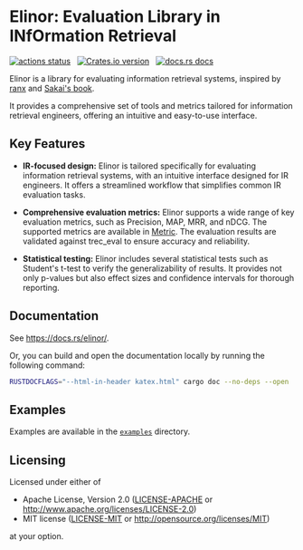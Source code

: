 # Elinor: Evaluation Library in INfOrmation Retrieval

<p align="left">
    <a href="https://github.com/kampersanda/elinor/actions/workflows/ci.yml?query=branch%3Amain"><img src="https://img.shields.io/github/actions/workflow/status/kampersanda/elinor/ci.yml?branch=main&style=flat-square" alt="actions status" /></a>
    &nbsp;
    <a href="https://crates.io/crates/elinor"><img src="https://img.shields.io/crates/v/elinor.svg?style=flat-square" alt="Crates.io version" /></a>
    &nbsp;
    <a href="https://docs.rs/elinor"><img src="https://img.shields.io/badge/docs-latest-blue.svg?style=flat-square" alt="docs.rs docs" /></a>
</p>

Elinor is a library for evaluating information retrieval systems,
inspired by [ranx](https://github.com/AmenRa/ranx) and [Sakai's book](https://www.coronasha.co.jp/np/isbn/9784339024968/).

It provides a comprehensive set of tools and metrics tailored for information retrieval engineers,
offering an intuitive and easy-to-use interface.

## Key Features

- **IR-focused design:**
  Elinor is tailored specifically for evaluating information retrieval systems, with an intuitive interface designed for IR engineers.
  It offers a streamlined workflow that simplifies common IR evaluation tasks.

- **Comprehensive evaluation metrics:**
  Elinor supports a wide range of key evaluation metrics, such as Precision, MAP, MRR, and nDCG.
  The supported metrics are available in [Metric](https://docs.rs/elinor/latest/elinor/metrics/enum.Metric.html).
  The evaluation results are validated against trec_eval to ensure accuracy and reliability.

- **Statistical testing:**
  Elinor includes several statistical tests such as Student's t-test to verify the generalizability of results.
  It provides not only p-values but also effect sizes and confidence intervals for thorough reporting.

## Documentation

See https://docs.rs/elinor/.

Or, you can build and open the documentation locally
by running the following command:

```sh
RUSTDOCFLAGS="--html-in-header katex.html" cargo doc --no-deps --open
```

## Examples

Examples are available in the [`examples`](https://github.com/kampersanda/elinor/tree/main/examples) directory.

## Licensing

Licensed under either of

- Apache License, Version 2.0
  ([LICENSE-APACHE](LICENSE-APACHE) or http://www.apache.org/licenses/LICENSE-2.0)
- MIT license
  ([LICENSE-MIT](LICENSE-MIT) or http://opensource.org/licenses/MIT)

at your option.
